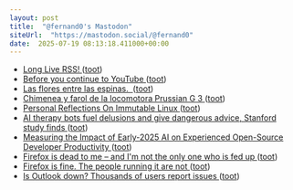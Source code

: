 ```yaml
---
layout: post
title:  "@fernand0's Mastodon"
siteUrl:  "https://mastodon.social/@fernand0"
date:  2025-07-19 08:13:18.411000+00:00
---
```

*  [Long Live RSS! ](https://hackaday.com/2025/07/10/long-live-rss) ([toot](https://mastodon.social/@fernand0/114878893156376788))
*  [Before you continue to YouTube ](https://m.youtube.com/playlist?list=OLAK5uy_lffpXxvAu_FgHTD3y-9USTYdnKdN6bS7) ([toot](https://mastodon.social/@fernand0/114878770222088566))
*  [Las flores entre las espinas.  ](https://avecesunafoto.wordpress.com/2025/07/18/las-flores-entre-las-espinas) ([toot](https://mastodon.social/@fernand0/114877383370631862))
*  [Chimenea y farol de la locomotora Prussian G 3 ](https://www.flickr.com/photos/fernand0/54636762303) ([toot](https://mastodon.social/@fernand0/114877361592436378))
*  [Personal Reflections On Immutable Linux ](https://hackaday.com/2025/07/10/personal-reflections-on-immutable-linux) ([toot](https://mastodon.social/@fernand0/114877355976845912))
*  [AI therapy bots fuel delusions and give dangerous advice, Stanford study finds ](https://arstechnica.com/ai/2025/07/ai-therapy-bots-fuel-delusions-and-give-dangerous-advice-stanford-study-finds) ([toot](https://mastodon.social/@fernand0/114875315105951756))
*  [Measuring the Impact of Early-2025 AI on Experienced Open-Source Developer Productivity ](https://metr.org/blog/2025-07-10-early-2025-ai-experienced-os-dev-study) ([toot](https://mastodon.social/@fernand0/114875203670097828))
*  [Firefox is dead to me – and I'm not the only one who is fed up ](https://www.theregister.com/2025/06/17/opinion_column_firefox) ([toot](https://mastodon.social/@fernand0/114874858928560901))
*  [Firefox is fine. The people running it are not ](https://www.theregister.com/2025/07/08/firefox_isnt_dead) ([toot](https://mastodon.social/@fernand0/114874696235097002))
*  [Is Outlook down? Thousands of users report issues ](https://apnews.com/article/microsoft-outlook-outage-email-down-8959e47f46b75ef47670b6aa3fc95d5) ([toot](https://mastodon.social/@fernand0/114873942141529103))
